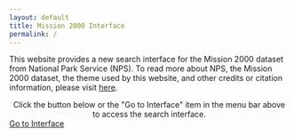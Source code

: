 ```yaml
---
layout: default
title: Mission 2000 Interface
permalink: /
---
```

<link rel="stylesheet" href="{{ '/defaultStyle.css' | relative_url }}">

This website provides a new search interface for the Mission 2000 dataset from National Park Service (NPS). To read more about NPS, the Mission 2000 dataset, the theme used by this website, and other credits or citation information, please visit [here](./about-page.md).

<div style="text-align: center;">
  Click the button below or the "Go to Interface" item in the menu bar above to access the search interface.
</div>

<div class="btn-container">
  <a href="{{ '/search-interface/' | relative_url }}" class="btn">Go to Interface</a>
</div>